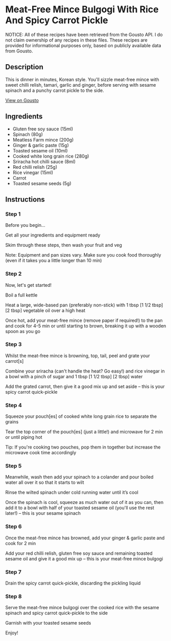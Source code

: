 # Meat-Free Mince Bulgogi With Rice And Spicy Carrot Pickle

NOTICE: All of these recipes have been retrieved from the Gousto API. I do not claim ownership of any recipes in these files. These recipes are provided for informational purposes only, based on publicly available data from Gousto.

## Description

This is dinner in minutes, Korean style. You'll sizzle meat-free mince with sweet chilli relish, tamari, garlic and ginger, before serving with sesame spinach and a punchy carrot pickle to the side. 

[View on Gousto](https://www.gousto.co.uk/recipes/cookbook/10-min-meat-free-mince-bulgogi-spicy-carrot-pickle)

## Ingredients

- Gluten free soy sauce (15ml)
- Spinach (80g)
- Meatless Farm mince (200g)
- Ginger & garlic paste (15g)
- Toasted sesame oil (10ml)
- Cooked white long grain rice (280g)
- Sriracha hot chilli sauce (8ml)
- Red chilli relish (25g)
- Rice vinegar (15ml)
- Carrot
- Toasted sesame seeds (5g)

## Instructions


### Step 1

Before you begin...

Get all your ingredients and equipment ready

Skim through these steps, then wash your fruit and veg

Note: Equipment and pan sizes vary. Make sure you cook food thoroughly (even if it takes you a little longer than 10 min)


### Step 2

Now, let's get started!

Boil a full kettle

Heat a large, wide-based pan (preferably non-stick) with 1 tbsp <span class="text-purple">[1 1/2 tbsp] </span><span class="text-danger">[2 tbsp]</span> vegetable oil over a high heat

Once hot, add your meat-free mince (remove paper if required!) to the pan and cook for 4-5 min or until starting to brown, breaking it up with a wooden spoon as you go


### Step 3

Whilst the meat-free mince is browning, top, tail, peel and grate your carrot[s]

Combine your sriracha (can't handle the heat? Go easy!) and rice vinegar in a bowl with a pinch of sugar and 1 tbsp<span class="text-purple"><span class="text-danger"> [1 1/2 tbsp]</span> [2 tbsp]</span> water

Add the grated carrot, then give it a good mix up and set aside – this is your spicy carrot quick-pickle


### Step 4

Squeeze your pouch[es] of cooked white long grain rice to separate the grains

Tear the top corner of the pouch[es] (just a little!) and microwave for 2 min or until piping hot

Tip: If you're cooking two pouches, pop them in together but increase the microwave cook time accordingly


### Step 5

Meanwhile, wash then add your spinach to a colander and pour boiled water all over it so that it starts to wilt

Rinse the wilted spinach under cold running water until it’s cool

Once the spinach is cool, squeeze as much water out of it as you can, then add it to a bowl with half of your toasted sesame oil (you'll use the rest later!) – this is your sesame spinach


### Step 6

Once the meat-free mince has browned, add your ginger & garlic paste and cook for 2 min

Add your red chilli relish, gluten free soy sauce and remaining toasted sesame oil and give it a good mix up – this is your meat-free mince bulgogi


### Step 7

Drain the spicy carrot quick-pickle, discarding the pickling liquid

### Step 8

Serve the meat-free mince bulgogi over the cooked rice with the sesame spinach and spicy carrot quick-pickle to the side

Garnish with your toasted sesame seeds

Enjoy!

